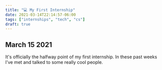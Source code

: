 ```yaml
---
title: "💻 My First Internship"
date: 2021-03-14T22:14:57-06:00
tags: ["internships", "tech", "cs"]
draft: true
---
```


<!--more-->

## March 15 2021
It's officially the halfway point of my first internship. In these past weeks I've met and talked to some really cool people.